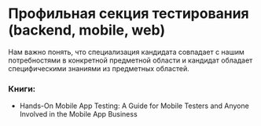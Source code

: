 # Профильная секция тестирования (backend, mobile, web)

Нам важно понять, что специализация кандидата совпадает с нашим потребностями в конкретной предметной области и кандидат обладает специфическими знаниями из предметных областей.

### Книги:

- Hands-On Mobile App Testing: A Guide for Mobile Testers and Anyone Involved in the Mobile App Business
